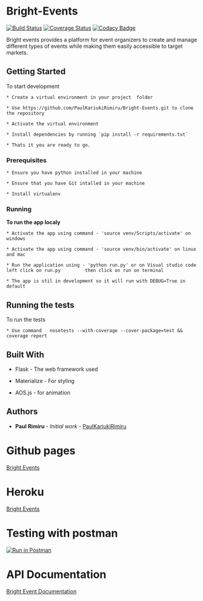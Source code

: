 # Bright-Events

[![Build Status](https://travis-ci.org/PaulKariukiRimiru/Bright-Events.svg?branch=ft-setting_up_coverage_and_ci-%23153023831)](https://travis-ci.org/PaulKariukiRimiru/Bright-Events)
[![Coverage Status](https://coveralls.io/repos/github/PaulKariukiRimiru/Bright-Events/badge.svg?branch=develop)](https://coveralls.io/github/PaulKariukiRimiru/Bright-Events?branch=develop)
[![Codacy Badge](https://api.codacy.com/project/badge/Grade/527c959f0b8e4f63b7c0b0daad80957e)](https://www.codacy.com/app/paulrimiru/Bright-Events?utm_source=github.com&amp;utm_medium=referral&amp;utm_content=PaulKariukiRimiru/Bright-Events&amp;utm_campaign=Badge_Grade)

Bright events provides a platform for event organizers to create and manage different types of events while making them easily accessible to target markets.
## Getting Started

To start development
    
    * Create a virtual environment in your project  folder

    * Use https://github.com/PaulKariukiRimiru/Bright-Events.git to clone the repository

    * Activate the virtual environment

    * Install dependencies by running `pip install -r requirements.txt`

    * Thats it you are ready to go.

### Prerequisites
    * Ensure you have python installed in your machine

    * Ensure that you have Git intalled in your machine

    * Install virtualenv

### Running

<b>To run the app localy</b><br>

    * Activate the app using command - 'source venv/Scripts/activate' on windows

    * Activate the app using command - 'source venv/bin/activate' on linux and mac

    * Run the application using - 'python run.py' or on Visual studio code left click on run.py         then click on run on terminal

    * The app is stil in development so it will run with DEBUG=True in default

## Running the tests

To run the tests
    
    * Use command   nosetests --with-coverage --cover-package=test && coverage report


## Built With

* Flask - The web framework used

* Materialize - For styling

* AOS.js - for animation

## Authors

* **Paul Rimiru** - *Initial work* - [PaulKariukiRimiru](https://github.com/PaulKariukiRimiru)

# Github pages

[Bright Events](https://PaulKariukiRimiru.github.io/Bright-Events/)

# Heroku

[Bright Events](https://paul-bright-events.herokuapp.com/flasky)

# Testing with postman

[![Run in Postman](https://run.pstmn.io/button.svg)](https://app.getpostman.com/run-collection/ffd8986b4b7da74bd754)

# API Documentation

[Bright Event Documentation](https://paul-bright-events.herokuapp.com/apidocs)